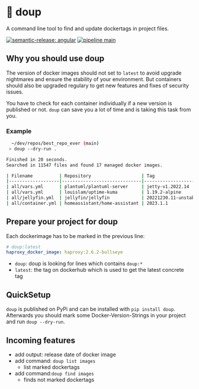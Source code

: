 # 🚀 doup

A command line tool to find and update dockertags in project files.

[![semantic-release: angular](https://img.shields.io/badge/semantic--release-angular-e10079?logo=semantic-release)](https://github.com/semantic-release/semantic-release)
[![pipeline main](https://gitlab.com/doup1/doup/badges/main/pipeline.svg)](https://gitlab.com/doup1/doup/blob/feature/update_readme/README.md)

## Why you should use doup

The version of docker images should not set to `latest` to avoid upgrade nightmares and ensure the stability of your environment.
But containers should also be upgraded regulary to get new features and fixes of security issues.

You have to check for each container individually if a new version is published or not.
`doup` can save you a lot of time and is taking this task from you.

### Example

```bash
  ~/dev/repos/best_repo_ever (main)
 > doup --dry-run .

Finished in 20 seconds.
Searched in 11547 files and found 17 managed docker images.

| Filename          | Repository                   | Tag                        | Next                      | hasMajorVersionUpdate   |
|-------------------|------------------------------|----------------------------|---------------------------|-------------------------|
| all/vars.yml      | plantuml/plantuml-server     | jetty-v1.2022.14           | jetty-v1.2023.0           | False                   |
| all/vars.yml      | louislam/uptime-kuma         | 1.19.2-alpine              | 1.19.4-alpine             | False                   |
| all/jellyfin.yml  | jellyfin/jellyfin            | 20221230.11-unstable-amd64 | 20230114.9-unstable-amd64 | False                   |
| all/container.yml | homeassistant/home-assistant | 2023.1.1                   | 2023.1.4                  | False                   |
```

## Prepare your project for doup

Each dockerimage has to be marked in the previous line:

```yml
# doup:latest
haproxy_docker_image: haproxy:2.6.2-bullseye
```

- `doup`: doup is looking for lines which contains `doup:*`
- `latest`: the tag on dockerhub which is used to get the latest concrete tag

## QuickSetup

`doup` is published on PyPi and can be installed with `pip install doup`.
Afterwards you should mark some Docker-Version-Strings in your project and run `doup --dry-run`.

## Incoming features

- add output: release date of docker image
- add command: `doup list images`
  - list marked dockertags
- add command:`doup find images`
  - finds not marked dockertags
